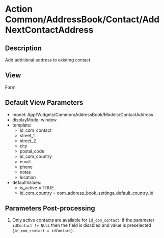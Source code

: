 # Action Common/AddressBook/Contact/AddNextContactAddress

## Description

Add additional address to existing contact.

## View

Form

## Default View Parameters

* model: App/Widgets/Common/AddressBook/Models/ContactAddress
* displayMode: window
* template:
  * id_com_contact
  * street_1
  * street_2
  * city
  * postal_code
  * id_com_country
  * email
  * phone
  * notes
  * location
* defaultValues:
  * is_active = TRUE
  * id_com_country = com_address_book_settings_default_country_id

## Parameters Post-processing

  1. Only active contacts are available for `id_com_contact`. If the parameter `idContact != NULL` then the field is disabled and value is preselected (`id_com_contact = idContact`).